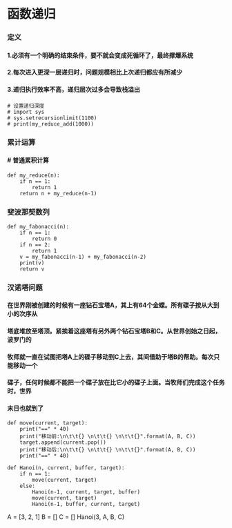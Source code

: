 # 函数递归

### 定义

#### 1.必须有一个明确的结束条件，要不就会变成死循环了，最终撑爆系统

#### 2.每次进入更深一层递归时，问题规模相比上次递归都应有所减少

#### 3.递归执行效率不高，递归层次过多会导致栈溢出

```
# 设置递归深度
# import sys
# sys.setrecursionlimit(1100)
# print(my_reduce_add(1000))
```

### 累计运算

#### # 普通累积计算

```
def my_reduce(n):
    if n == 1:
        return 1
    return n + my_reduce(n-1)
```

### 斐波那契数列

```
def my_fabonacci(n):
    if n == 1:
        return 0
    if n == 2:
        return 1
    v = my_fabonacci(n-1) + my_fabonacci(n-2)
    print(v)
    return v
```

### 汉诺塔问题

#### 在世界刚被创建的时候有一座钻石宝塔A，其上有64个金蝶。所有碟子按从大到小的次序从

#### 塔底堆放至塔顶。紧挨着这座塔有另外两个钻石宝塔B和C。从世界创始之日起，波罗门的

#### 牧师就一直在试图把塔A上的碟子移动到C上去，其间借助于塔B的帮助。每次只能移动一个

#### 碟子，任何时候都不能把一个碟子放在比它小的碟子上面。当牧师们完成这个任务时，世界

#### 末日也就到了

```
def move(current, target):
    print("==" * 40)
    print("移动前:\n\t\t{} \n\t\t{} \n\t\t{}".format(A, B, C))
    target.append(current.pop())
    print("移动后:\n\t\t{} \n\t\t{} \n\t\t{}".format(A, B, C))
    print("==" * 40)
​
def Hanoi(n, current, buffer, target):
    if n == 1:
        move(current, target)
    else:
        Hanoi(n-1, current, target, buffer)
        move(current, target)
        Hanoi(n-1, buffer, current, target)
```

A = \[3, 2, 1] B = \[] C = \[] Hanoi(3, A, B, C)
